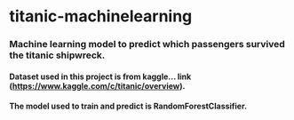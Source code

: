 # titanic-machinelearning
### Machine learning model to predict which passengers survived the titanic shipwreck.
#### Dataset used in this project is from kaggle... link (https://www.kaggle.com/c/titanic/overview).
#### The model used to train and predict is RandomForestClassifier.
